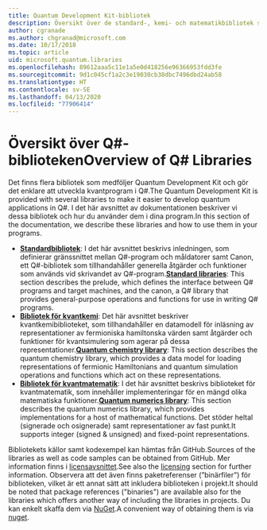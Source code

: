 ```yaml
---
title: Quantum Development Kit-bibliotek
description: Översikt över de standard-, kemi- och matematikbibliotek som ingår i Microsoft Quantum Development Kit.
author: cgranade
ms.author: chgranad@microsoft.com
ms.date: 10/17/2018
ms.topic: article
uid: microsoft.quantum.libraries
ms.openlocfilehash: 89612aaa5c11e1a5e0d418256e96366953fdd3fe
ms.sourcegitcommit: 9d1c045cf1a2c3e19030cb38dbc7496dbd24ab58
ms.translationtype: HT
ms.contentlocale: sv-SE
ms.lasthandoff: 04/13/2020
ms.locfileid: "77906414"
---
```

# <a name="overview-of-q-libraries"></a><span data-ttu-id="231e3-103">Översikt över Q#-biblioteken</span><span class="sxs-lookup"><span data-stu-id="231e3-103">Overview of Q# Libraries</span></span>
<span data-ttu-id="231e3-104">Det finns flera bibliotek som medföljer Quantum Development Kit och gör det enklare att utveckla kvantprogram i Q#.</span><span class="sxs-lookup"><span data-stu-id="231e3-104">The Quantum Development Kit is provided with several libraries to make it easier to develop quantum applications in Q#.</span></span>
<span data-ttu-id="231e3-105">I det här avsnittet av dokumentationen beskriver vi dessa bibliotek och hur du använder dem i dina program.</span><span class="sxs-lookup"><span data-stu-id="231e3-105">In this section of the documentation, we describe these libraries and how to use them in your programs.</span></span>

- <span data-ttu-id="231e3-106">[**Standardbibliotek**](xref:microsoft.quantum.libraries.standard.intro): I det här avsnittet beskrivs inledningen, som definierar gränssnittet mellan Q#-program och måldatorer samt Canon, ett Q#-bibliotek som tillhandahåller generella åtgärder och funktioner som används vid skrivandet av Q#-program.</span><span class="sxs-lookup"><span data-stu-id="231e3-106">[**Standard libraries**](xref:microsoft.quantum.libraries.standard.intro): This section describes the prelude, which defines the interface between Q# programs and target machines, and the canon, a Q# library that provides general-purpose operations and functions for use in writing Q# programs.</span></span>
- <span data-ttu-id="231e3-107">[**Bibliotek för kvantkemi**](xref:microsoft.quantum.chemistry.concepts.intro): Det här avsnittet beskriver kvantkemibiblioteket, som tillhandahåller en datamodell för inläsning av representationer av fermioniska hamiltonska värden samt åtgärder och funktioner för kvantsimulering som agerar på dessa representationer.</span><span class="sxs-lookup"><span data-stu-id="231e3-107">[**Quantum chemistry library**](xref:microsoft.quantum.chemistry.concepts.intro): This section describes the quantum chemistry library, which provides a data model for loading representations of fermionic Hamiltonians and quantum simulation operations and functions which act on these representations.</span></span>
- <span data-ttu-id="231e3-108">[**Bibliotek för kvantmatematik**](xref:microsoft.quantum.numerics.intro): I det här avsnittet beskrivs biblioteket för kvantmatematik, som innehåller implementeringar för en mängd olika matematiska funktioner.</span><span class="sxs-lookup"><span data-stu-id="231e3-108">[**Quantum numerics library**](xref:microsoft.quantum.numerics.intro): This section describes the quantum numerics library, which provides implementations for a host of mathematical functions.</span></span> <span data-ttu-id="231e3-109">Det stöder heltal (signerade och osignerade) samt representationer av fast punkt.</span><span class="sxs-lookup"><span data-stu-id="231e3-109">It supports integer (signed & unsigned) and fixed-point representations.</span></span>

<span data-ttu-id="231e3-110">Bibliotekets källor samt kodexempel kan hämtas från GitHub.</span><span class="sxs-lookup"><span data-stu-id="231e3-110">Sources of the libraries as well as code samples can be obtained from GitHub.</span></span> <span data-ttu-id="231e3-111">Mer information finns i [licensavsnittet](xref:microsoft.quantum.libraries.licensing).</span><span class="sxs-lookup"><span data-stu-id="231e3-111">See also the [licensing](xref:microsoft.quantum.libraries.licensing) section for further information.</span></span> <span data-ttu-id="231e3-112">Observera att det även finns paketreferenser (”binärfiler”) för biblioteken, vilket är ett annat sätt att inkludera biblioteken i projekt.</span><span class="sxs-lookup"><span data-stu-id="231e3-112">It should be noted that package references ("binaries") are available also for the libraries which offers another way of including the libraries in projects.</span></span> <span data-ttu-id="231e3-113">Du kan enkelt skaffa dem via [NuGet](https://nuget.org).</span><span class="sxs-lookup"><span data-stu-id="231e3-113">A convenient way of obtaining them is via [nuget](https://nuget.org).</span></span>
